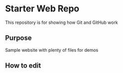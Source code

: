# Starter Web Repo

This repository is for showing how Git and GitHub work

## Purpose

Sample website with plenty of files for demos

## How to edit